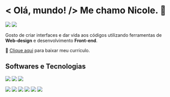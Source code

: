 <h1>< Olá, mundo! /> Me chamo Nicole. &#128075;</h1>

<a href="https://www.linkedin.com/in/nicolessoares/"><img src="https://img.shields.io/badge/LinkedIn-0A66C2.svg?style=for-the-badge&logo=LinkedIn&logoColor=white"></a>
<a href="mailto:nicsangernic@gmail.com"><img src="https://img.shields.io/badge/Gmail-EA4335.svg?style=for-the-badge&logo=Gmail&logoColor=white"></a>


<p>Gosto de criar interfaces e dar vida aos códigos utilizando ferramentas de <b>Web-design</b> e
desenvolvimento <b>Front-end</b>.</p>
<p>&#128196; <a href="#">Clique aqui</a> para baixar meu currículo.

<h2>Softwares e Tecnologias</h2>
<p><img src="https://img.shields.io/badge/Adobe%20Photoshop-31A8FF.svg?style=for-the-badge&logo=Adobe-Photoshop&logoColor=white"> <img src="https://img.shields.io/badge/Figma-F24E1E.svg?style=for-the-badge&logo=Figma&logoColor=white"> <img src="https://img.shields.io/badge/Elementor-92003B?style=for-the-badge&logo=elementor&logoColor=white"></p>
<p><img src="https://img.shields.io/badge/HTML5-E34F26.svg?style=for-the-badge&logo=HTML5&logoColor=white"> <img src="https://img.shields.io/badge/CSS3-1572B6.svg?style=for-the-badge&logo=CSS3&logoColor=white"> <img src="https://img.shields.io/badge/Tailwind_CSS-38B2AC?style=for-the-badge&logo=tailwind-css&logoColor=white"> <img src="https://img.shields.io/badge/Sass-CC6699.svg?style=for-the-badge&logo=Sass&logoColor=white"> <img src="https://img.shields.io/badge/Bootstrap-7952B3.svg?style=for-the-badge&logo=Bootstrap&logoColor=white"> <img src="https://img.shields.io/badge/JavaScript-F7DF1E.svg?style=for-the-badge&logo=JavaScript&logoColor=black"></p>
